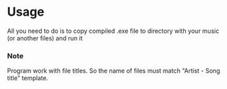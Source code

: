 # Usage
All you need to do is to copy compiled .exe file to directory with your music (or another files) and run it
### Note
Program work with file titles. So the name of files must match "Artist - Song title" template.